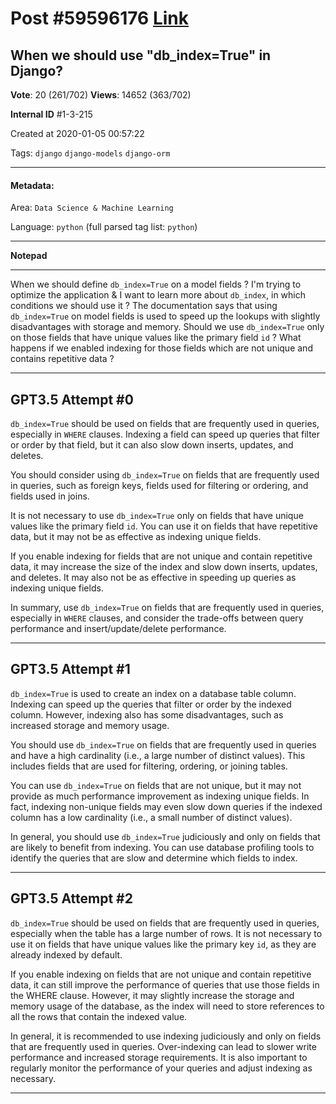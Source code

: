 
# Post \#59596176 [Link](https://stackoverflow.com/questions/59596176/)

## When we should use "db_index=True" in Django?

**Vote**: 20 (261/702) **Views**: 14652 (363/702) 

**Internal ID** \#1-3-215

Created at 2020-01-05 00:57:22

Tags: `django` `django-models` `django-orm`

----------

#### Metadata:

Area: `Data Science & Machine Learning`

Language: `python` (full parsed tag list: `python`)

----------

**Notepad**


----------

When we should define `db_index=True` on a model fields ?
I'm trying to optimize the application & I want to learn more about `db_index`, in which conditions we should use it ?
The documentation says that using `db_index=True` on model fields is used to speed up the lookups with slightly disadvantages with storage and memory.
Should we use `db_index=True` only on those fields that have unique values like the primary field `id` ? 
What happens if we enabled indexing for those fields which are not unique and contains repetitive data ?


----------
        
## GPT3.5 Attempt \#0

`db_index=True` should be used on fields that are frequently used in queries, especially in `WHERE` clauses. Indexing a field can speed up queries that filter or order by that field, but it can also slow down inserts, updates, and deletes. 

You should consider using `db_index=True` on fields that are frequently used in queries, such as foreign keys, fields used for filtering or ordering, and fields used in joins. 

It is not necessary to use `db_index=True` only on fields that have unique values like the primary field `id`. You can use it on fields that have repetitive data, but it may not be as effective as indexing unique fields. 

If you enable indexing for fields that are not unique and contain repetitive data, it may increase the size of the index and slow down inserts, updates, and deletes. It may also not be as effective in speeding up queries as indexing unique fields. 

In summary, use `db_index=True` on fields that are frequently used in queries, especially in `WHERE` clauses, and consider the trade-offs between query performance and insert/update/delete performance.

--------

## GPT3.5 Attempt \#1

`db_index=True` is used to create an index on a database table column. Indexing can speed up the queries that filter or order by the indexed column. However, indexing also has some disadvantages, such as increased storage and memory usage.

You should use `db_index=True` on fields that are frequently used in queries and have a high cardinality (i.e., a large number of distinct values). This includes fields that are used for filtering, ordering, or joining tables. 

You can use `db_index=True` on fields that are not unique, but it may not provide as much performance improvement as indexing unique fields. In fact, indexing non-unique fields may even slow down queries if the indexed column has a low cardinality (i.e., a small number of distinct values).

In general, you should use `db_index=True` judiciously and only on fields that are likely to benefit from indexing. You can use database profiling tools to identify the queries that are slow and determine which fields to index.

--------

## GPT3.5 Attempt \#2

`db_index=True` should be used on fields that are frequently used in queries, especially when the table has a large number of rows. It is not necessary to use it on fields that have unique values like the primary key `id`, as they are already indexed by default.

If you enable indexing on fields that are not unique and contain repetitive data, it can still improve the performance of queries that use those fields in the WHERE clause. However, it may slightly increase the storage and memory usage of the database, as the index will need to store references to all the rows that contain the indexed value.

In general, it is recommended to use indexing judiciously and only on fields that are frequently used in queries. Over-indexing can lead to slower write performance and increased storage requirements. It is also important to regularly monitor the performance of your queries and adjust indexing as necessary.

--------
